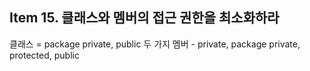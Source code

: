 ## Item 15. 클래스와 멤버의 접근 권한을 최소화하라

클래스 = package private, public 두 가지
멤버 - private, package private, protected, public
